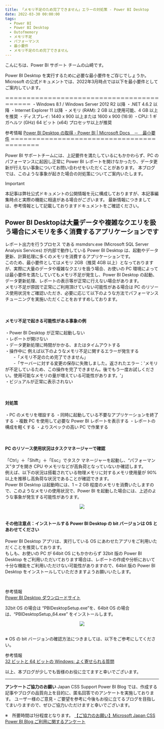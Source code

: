```yaml
---
title: 「メモリ不足のため完了できません」エラーの対処策 - Power BI Desktop
date: 2022-03-30 00:00:00 
tags:
  - Power BI　　
  - Power BI Desktop
  - Outofmemory
  - メモリ不足
  - パフォーマンス
  - 最小要件
  - メモリ不足のため完了できません
---
```


こんにちは、Power BI サポート チームの山崎です。   

Power BI Desktop を実行するために必要な最小要件をご存じでしょうか。
Microsoft の公式ドキュメントでは、2022年3月時点では以下を最小要件としてご案内しています。


＝＝＝＝＝＝＝＝＝＝＝＝＝＝＝＝＝＝＝＝＝＝＝＝＝＝＝＝＝＝＝＝＝＝＝＝＝＝＝＝＝＝
・Windows 8.1 / Windows Server 2012 R2 以降
・.NET 4.6.2 以降
・Internet Explorer 11 以降
・メモリ (RAM): 2 GB 以上使用可能、4 GB 以上を推奨
・ディスプレイ: 1440 x 900 以上または 1600 x 900 (16:9)
・CPU: 1 ギガヘルツ (GHz) 64 ビット (x64) プロセッサ以上が推奨

参考情報
[Power BI Desktop の取得 - Power BI | Microsoft Docs　－　最小要件](https://learn.microsoft.com/ja-jp/power-bi/fundamentals/desktop-get-the-desktop#minimum-requirements)
＝＝＝＝＝＝＝＝＝＝＝＝＝＝＝＝＝＝＝＝＝＝＝＝＝＝＝＝＝＝＝＝＝＝＝＝＝＝＝＝＝＝

Power BI サポートチームには、上記要件を満たしているにもかかわらず、PC のパフォーマンスに起因し正常に Power BI レポートを開けなかったり、データ更新が行えない事象についてお問い合わせをいただくことがあります。
本ブログでは、このような事象が起きた場合の対処策についてご案内いたします。

<!-- more -->


> [!IMPORTANT]  
> 本記事は弊社公式ドキュメントの公開情報を元に構成しておりますが、本記事編集時点と実際の機能に相違がある場合がございます。
> 最新情報につきましては、参考情報として記載しておりますドキュメントをご確認ください。


## Power BI Desktopは大量データや複雑なクエリを扱う場合にメモリを多く消費するアプリケーションです

レポート出力を行うプロセス である msmdsrv.exe (Microsoft SQL Server Analysis Services) が内部で動作している Power BI Desktop は、起動やデータ更新、計算処理に多くのメモリを消費するアプリケーションです。  
このため、最小要件としてはメモリ 2GB（推奨 4GB 以上）となっておりますが、実際に大量のデータや複雑なクエリを扱う場合、お使いの PC 環境によっては最小要件を満たしていてもメモリ不足が発生し、Power BI Desktop の起動、データ更新処理、レポートの表示等が正常に行えない場合があります。  
メモリ不足が原因で正常にご利用頂けていない可能性がある場合は PC のリソース使用状況をご確認いただき、必要に応じて以下のような方法でパフォーマンスチューニングを実施いただくことをおすすめしております。

</br>

#### メモリ不足で起きる可能性がある事象の例  

・Power BI Desktop が正常に起動しない  
・レポートが開けない  
・データ更新処理に時間がかかる、またはタイムアウトする  
・操作中に 例えば以下のようなメモリ不足に関するエラーが発生する  
　　-「メモリ不足のため完了できません」  
　　-「サーバーに対する変更の保存に失敗しました。返されたエラー：'メモリが不足しているため、この操作を完了できません。後でもう一度お試しください。使用可能なメモリの量が増えている可能性があります。'」  
・ビジュアルが正常に表示されない  

</br>

#### 対処策

・PC のメモリを増設する
・同時に起動している不要なアプリケーションを終了する
・複数 PC を使用して必要な Power BI レポートを表示する
・レポートの構成を軽くする
・よりスペックの高い PC で作業する

</br>

#### PC のリソース使用状況はタスクマネージャーで確認
「Ctrl」＋「Shift」＋「Esc」でタスク マネージャーを起動し、“パフォーマンス”タブを開き CPU やメモリなどが高負荷となっていないか確認します。  
例えば、以下の状況は搭載されている物理メモリに対するメモリ使用量が 90% 以上を推移し高負荷な状況であることが確認できます。  
Power BI Desktop は起動時には、1 ~ 2 GB 程度のメモリを消費いたしますので、このようなメモリの使用状況で、Power BI を起動した場合には、上述のような事象が発生する可能性があります。  

<div align="center">
<img src="1.png">
</div>

</br>

#### その他注意点：インストールする Power BI Desktop の bit バージョンは OS とあわせてください  

Power BI Desktop アプリは、実行している OS にあわせたアプリをご利用いただくことを推奨しております。  
もしも、お使いの PC が 64bit OS にもかかわらず 32bit 版の Power BI Desktop をご利用いただいております場合は、レポートの作成や分析において十分な機能をご利用いただけない可能性がありますので、64bit 版の Power BI Desktop をインストールしていただきますようお願いいたします。  

</br>

参考情報  
[Power BI Desktop ダウンロードサイト](https://www.microsoft.com/ja-jp/download/details.aspx?id=58494)    

32bit OS の場合は “PBIDesktopSetup.exe”を、64bit OS の場合は、“PBIDesktopSetup_64.exe” をインストールします。

<div align="center">
<img src="2.png">
</div>

</br>

※	OS の bit バージョンの確認方法につきましては、以下をご参考にしてください。 

参考情報  
[32 ビットと 64 ビットの Windows: よく寄せられる質問](https://support.microsoft.com/ja-jp/windows/32-%E3%83%93%E3%83%83%E3%83%88%E3%81%A8-64-%E3%83%93%E3%83%83%E3%83%88%E3%81%AE-windows-%E3%82%88%E3%81%8F%E5%AF%84%E3%81%9B%E3%82%89%E3%82%8C%E3%82%8B%E8%B3%AA%E5%95%8F-c6ca9541-8dce-4d48-0415-94a3faa2e13d?msclkid=5acd6ea5afc611ec8553bd3e73533aeb)   

以上、本ブログが少しでも皆様のお役に立てますと幸いでございます。

---

**アンケートご協力のお願い**
Japan CSS Support Power BI Blog では、作成する記事やブログの品質向上を目的に、匿名回答でのアンケートを実施しております。
ユーザー様のご意見・ご要望を参考に今後もお役に立てるブログを目指してまいりますので、ぜひご協力いただけますと幸いでございます。 

※　所要時間は1分程度となります。
[【ご協力のお願い】Microsoft Japan CSS Power BI Blog ご利用に関するアンケート](https://jpbap-sqlbi.github.io/blog/powerbi/pbi_blogsurvey2022/)